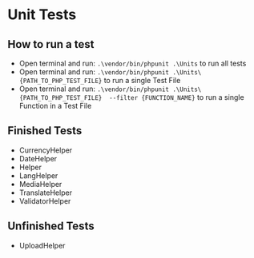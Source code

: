 # Unit Tests

## How to run a test

- Open terminal and run: `.\vendor/bin/phpunit .\Units` to run all tests
- Open terminal and run: `.\vendor/bin/phpunit .\Units\{PATH_TO_PHP_TEST_FILE}` to run a single Test File
- Open terminal and run: `.\vendor/bin/phpunit .\Units\{PATH_TO_PHP_TEST_FILE}  --filter {FUNCTION_NAME}` to run a single Function in a Test File

## Finished Tests

- CurrencyHelper
- DateHelper
- Helper
- LangHelper
- MediaHelper
- TranslateHelper
- ValidatorHelper

## Unfinished Tests

- UploadHelper

